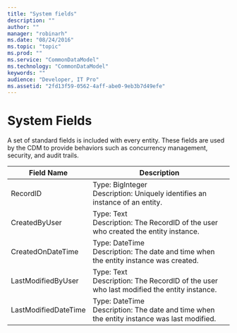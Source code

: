 ```yaml
---
title: "System fields"
description: ""
author: ""
manager: "robinarh"
ms.date: "08/24/2016"
ms.topic: "topic"
ms.prod: ""
ms.service: "CommonDataModel"
ms.technology: "CommonDataModel"
keywords: ""
audience: "Developer, IT Pro"
ms.assetid: "2fd13f59-0562-4aff-abe0-9eb3b7d49efe"
---
```


# System Fields

A set of standard fields is included with every entity. These fields are used by the CDM to provide behaviors such as concurrency management, security, and audit trails.

Field Name | Description
---|---
RecordID | Type: BigInteger<br>Description: Uniquely identifies an instance of an entity.
CreatedByUser | Type: Text<br>Description: The RecordID of the user who created the entity instance.
CreatedOnDateTime | Type: DateTime<br>Description: The date and time when the entity instance was created.
LastModifiedByUser | Type: Text<br>Description: The RecordID of the user who last modified the entity instance.
LastModifiedDateTime | Type: DateTime<br>Description: The date and time when the entity instance was last modified.
